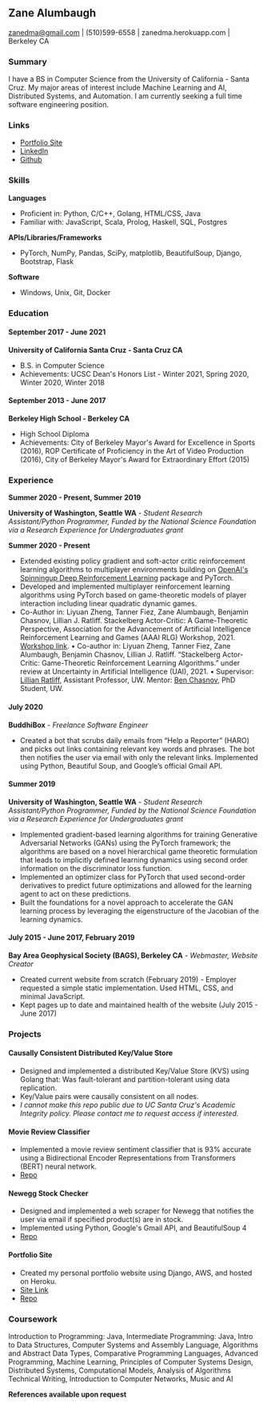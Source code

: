## Zane Alumbaugh

zanedma@gmail.com | (510)599-6558 | zanedma.herokuapp.com | Berkeley CA

### Summary

I have a BS in Computer Science from the University of California - Santa Cruz. My major areas of interest include Machine Learning and AI, Distributed Systems, and Automation. I am currently seeking a full time software engineering position.

### Links
* [Portfolio Site](https://zanedma.herokuapp.com)
* [LinkedIn](https://linkedin.com/in/zanedma/)
* [Github](https://github.com/zanedma/)

### Skills
__Languages__

*	Proficient in: Python, C/C++, Golang, HTML/CSS, Java
*	Familiar with: JavaScript, Scala, Prolog, Haskell, SQL, Postgres

__APIs/Libraries/Frameworks__

* PyTorch, NumPy, Pandas, SciPy, matplotlib, BeautifulSoup, Django, Bootstrap, Flask

__Software__

* Windows, Unix, Git, Docker

### Education

#### September 2017 - June 2021

__University of California Santa Cruz - Santa Cruz CA__

* B.S. in Computer Science
* Achievements: UCSC Dean's Honors List - Winter 2021, Spring 2020, Winter 2020, Winter 2018

#### September 2013 - June 2017

__Berkeley High School - Berkeley CA__

* High School Diploma
* Achievements: City of Berkeley Mayor's Award for Excellence in Sports (2016), ROP Certificate of Proficiency in the Art of Video Production (2016), City of Berkeley Mayor's Award for Extraordinary Effort (2015)

### Experience

__Summer 2020 - Present, Summer 2019__

__University of Washington, Seattle WA__ - _Student Research Assistant/Python Programmer, Funded by the National Science Foundation via a Research Experience for Undergraduates grant_

__Summer 2020 - Present__

*	Extended existing policy gradient and soft-actor critic reinforcement learning algorithms to multiplayer environments building on [OpenAI's Spinningup Deep Reinforcement Learning](https://github.com/openai/spinningup) package and PyTorch.
*	Developed and implemented multiplayer reinforcement learning algorithms using PyTorch based on game-theoretic models of player interaction including linear quadratic dynamic games. 
*	Co-Author in: Liyuan Zheng, Tanner Fiez, Zane Alumbaugh, Benjamin Chasnov, Lillian J. Ratliff. Stackelberg Actor-Critic: A Game-Theoretic Perspective, Association for the Advancement of Artificial Intelligence Reinforcement Learning and Games (AAAI RLG) Workshop, 2021. [Workshop link](http://aaai-rlg.mlanctot.info/sched.html).
•	Co-author in: Liyuan Zheng, Tanner Fiez, Zane Alumbaugh, Benjamin Chasnov, Lillian J. Ratliff. “Stackelberg Actor-Critic: Game-Theoretic Reinforcement Learning Algorithms.” under review at Uncertainty in Artificial Intelligence (UAI), 2021.
•	Supervisor: [Lillian Ratliff](https://faculty.washington.edu/ratliffl/), Assistant Professor, UW. Mentor: [Ben Chasnov](http://students.washington.edu/bchasnov/), PhD Student, UW.


#### July 2020

__BuddhiBox__ - _Freelance Software Engineer_

*	Created a bot that scrubs daily emails from “Help a Reporter” (HARO) and picks out links containing relevant key words and phrases. The bot then notifies the user via email with only the relevant links. Implemented using Python, Beautiful Soup, and Google’s official Gmail API.

#### Summer 2019
__University of Washington, Seattle WA__ - _Student Research Assistant/Python Programmer, Funded by the National Science Foundation via a Research Experience for Undergraduates grant_

* Implemented gradient-based learning algorithms for training Generative Adversarial Networks (GANs) using the PyTorch framework; the algorithms are based on a novel hierarchical game theoretic formulation that leads to implicitly defined learning dynamics using second order information on the discriminator loss function.
* Implemented an optimizer class for PyTorch that used second-order derivatives to predict future optimizations and allowed for the learning agent to act on these predictions.
* Built the foundations for a novel approach to accelerate the GAN learning process by leveraging the eigenstructure of the Jacobian of the learning dynamics.

#### July 2015 - June 2017, February 2019

__Bay Area Geophysical Society (BAGS), Berkeley CA__ - _Webmaster, Website Creator_

* Created current website from scratch (February 2019) - Employer requested a simple static implementation. Used HTML, CSS, and minimal JavaScript.
* Kept pages up to date and maintained health of the website (July 2015 - June 2017)

### Projects

#### Causally Consistent Distributed Key/Value Store
* Designed and implemented a distributed Key/Value Store (KVS) using Golang that: Was fault-tolerant and partition-tolerant using data replication.
* Key/Value pairs were causally consistent on all nodes.
* _I cannot make this repo public due to UC Santa Cruz's Academic Integrity policy. Please contact me to request access if interested._

#### Movie Review Classifier
* Implemented a movie review sentiment classifier that is 93% accurate using a Bidirectional Encoder Representations from Transformers (BERT) neural network.
* [Repo](https://github.com/zanedma/BERT-Classifier)

#### Newegg Stock Checker
* Designed and implemented a web scraper for Newegg that notifies the user via email if specified product(s) are in stock.
* Implemented using Python, Google's Gmail API, and BeautifulSoup 4
* [Repo](https://github.com/zanedma/Newegg-scraper)

#### Portfolio Site
* Created my personal portfolio website using Django, AWS, and hosted on Heroku.
* [Site Link](https://zanedma.herokuapp.com/)
* [Repo](https://github.com/zanedma/portfolio-site)

### Coursework

Introduction to Programming: Java, Intermediate Programming: Java, Intro to Data Structures, Computer Systems and Assembly Language, Algorithms and Abstract Data Types, Comparative Programming Languages, Advanced Programming, Machine Learning, Principles of Computer Systems Design, Distributed Systems, Computational Models, Analysis of Algorithms Technical Writing, Introduction to Computer Networks, Music and AI

__References available upon request__
